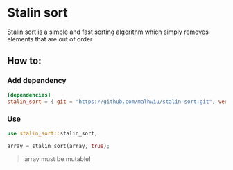 # Stalin sort

Stalin sort is a simple and fast sorting algorithm which simply removes elements that are out of order

## How to:

### Add dependency

```toml
[dependencies]
stalin_sort = { git = "https://github.com/malhwiu/stalin-sort.git", version="0.1.0" }
```

### Use

```rust
use stalin_sort::stalin_sort;

array = stalin_sort(array, true);
```

> array must be mutable!
